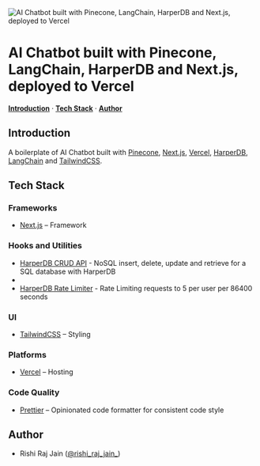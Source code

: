 <img alt="AI Chatbot built with Pinecone, LangChain, HarperDB and Next.js, deployed to Vercel" src="https://assets-global.website-files.com/6377ac1a39ff1e65214224e5/65569d4ed877ec3f0c47c5ed_Building%20Real-Time%20AI%20Chatbot%20-%20Social.jpg" />

# AI Chatbot built with Pinecone, LangChain, HarperDB and Next.js, deployed to Vercel

<a href="#introduction"><strong>Introduction</strong></a> · <a href="#tech-stack"><strong>Tech Stack</strong></a> · <a href="#author"><strong>Author</strong></a>
<br/>

## Introduction

A boilerplate of AI Chatbot built with [Pinecone](https://pinecone.io), [Next.js](https://nextjs.org), [Vercel](https://vercel.com), [HarperDB](https://harperdb.io), [LangChain](https://js.langchain.com/) and [TailwindCSS](https://tailwindcss.com).

## Tech Stack

### Frameworks

- [Next.js](https://nextjs.org) – Framework

### Hooks and Utilities

- [HarperDB CRUD API](lib/harper.js) - NoSQL insert, delete, update and retrieve for a SQL database with HarperDB
- 
- [HarperDB Rate Limiter](lib/ratelimit.js) - Rate Limiting requests to 5 per user per 86400 seconds

### UI

- [TailwindCSS](https://tailwindcss.com) – Styling

### Platforms

- [Vercel](https://vercel.com) – Hosting

### Code Quality

- [Prettier](https://prettier.io/) – Opinionated code formatter for consistent code style

## Author

- Rishi Raj Jain ([@rishi_raj_jain_](https://twitter.com/rishi_raj_jain_))
